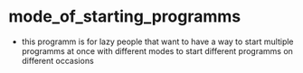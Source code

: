 # mode_of_starting_programms

- this programm is for lazy people that want to have a way to start multiple programms at once with different modes to
  start different programms on different occasions
